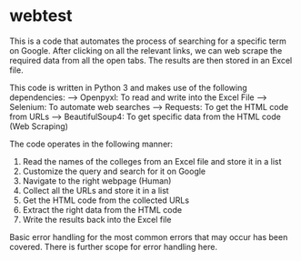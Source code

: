 # webtest

This is a code that automates the process of searching for a specific term on Google. After clicking on all the relevant links, we can web scrape the required data from all the open tabs. The results are then stored in an Excel file.


This code is written in Python 3 and makes use of the following dependencies:
--> Openpyxl: To read and write into the Excel File
--> Selenium: To automate web searches
--> Requests: To get the HTML code from URLs
--> BeautifulSoup4: To get specific data from the HTML code (Web Scraping)

The code operates in the following manner:
1) Read the names of the colleges from an Excel file and store it in a list
2) Customize the query and search for it on Google
3) Navigate to the right webpage (Human)
4) Collect all the URLs and store it in a list
5) Get the HTML code from the collected URLs
6) Extract the right data from the HTML code
7) Write the results back into the Excel file

Basic error handling for the most common errors that may occur has been covered. There is further scope for error handling here.
